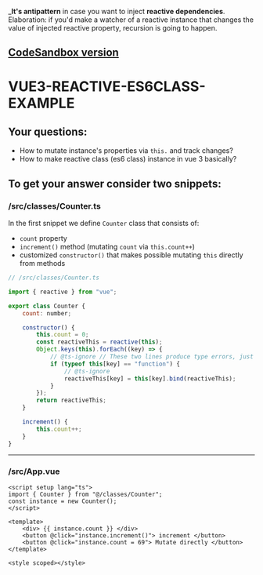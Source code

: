 ___It's antipattern__ in case you want to inject __reactive dependencies__. Elaboration: if you'd make a watcher of a reactive instance that changes the value of injected reactive property, recursion is going to happen.

## [CodeSandbox version](https://codesandbox.io/p/sandbox/vue3-reactive-es6class-example-forked-pksyx8?layout=%257B%2522sidebarPanel%2522%253A%2522EXPLORER%2522%252C%2522rootPanelGroup%2522%253A%257B%2522direction%2522%253A%2522horizontal%2522%252C%2522contentType%2522%253A%2522UNKNOWN%2522%252C%2522type%2522%253A%2522PANEL_GROUP%2522%252C%2522id%2522%253A%2522ROOT_LAYOUT%2522%252C%2522panels%2522%253A%255B%257B%2522type%2522%253A%2522PANEL_GROUP%2522%252C%2522contentType%2522%253A%2522UNKNOWN%2522%252C%2522direction%2522%253A%2522vertical%2522%252C%2522id%2522%253A%2522cls79m4s600062a66cgfzu6pv%2522%252C%2522sizes%2522%253A%255B77.64192125189462%252C22.358078748105385%255D%252C%2522panels%2522%253A%255B%257B%2522type%2522%253A%2522PANEL_GROUP%2522%252C%2522contentType%2522%253A%2522EDITOR%2522%252C%2522direction%2522%253A%2522horizontal%2522%252C%2522id%2522%253A%2522EDITOR%2522%252C%2522panels%2522%253A%255B%257B%2522type%2522%253A%2522PANEL%2522%252C%2522contentType%2522%253A%2522EDITOR%2522%252C%2522id%2522%253A%2522cls79m4s600022a668jta45g6%2522%257D%255D%257D%252C%257B%2522type%2522%253A%2522PANEL_GROUP%2522%252C%2522contentType%2522%253A%2522SHELLS%2522%252C%2522direction%2522%253A%2522horizontal%2522%252C%2522id%2522%253A%2522SHELLS%2522%252C%2522panels%2522%253A%255B%257B%2522type%2522%253A%2522PANEL%2522%252C%2522contentType%2522%253A%2522SHELLS%2522%252C%2522id%2522%253A%2522cls79m4s600032a66yq743zfo%2522%257D%255D%252C%2522sizes%2522%253A%255B100%255D%257D%255D%257D%252C%257B%2522type%2522%253A%2522PANEL_GROUP%2522%252C%2522contentType%2522%253A%2522DEVTOOLS%2522%252C%2522direction%2522%253A%2522vertical%2522%252C%2522id%2522%253A%2522DEVTOOLS%2522%252C%2522panels%2522%253A%255B%257B%2522type%2522%253A%2522PANEL%2522%252C%2522contentType%2522%253A%2522DEVTOOLS%2522%252C%2522id%2522%253A%2522cls79m4s600052a6665u1l96l%2522%257D%255D%252C%2522sizes%2522%253A%255B100%255D%257D%255D%252C%2522sizes%2522%253A%255B50%252C50%255D%257D%252C%2522tabbedPanels%2522%253A%257B%2522cls79m4s600022a668jta45g6%2522%253A%257B%2522tabs%2522%253A%255B%257B%2522id%2522%253A%2522cls79m4s600012a66h09ikoaz%2522%252C%2522mode%2522%253A%2522permanent%2522%252C%2522type%2522%253A%2522FILE%2522%252C%2522filepath%2522%253A%2522%252FREADME.md%2522%252C%2522state%2522%253A%2522IDLE%2522%257D%255D%252C%2522id%2522%253A%2522cls79m4s600022a668jta45g6%2522%252C%2522activeTabId%2522%253A%2522cls79m4s600012a66h09ikoaz%2522%257D%252C%2522cls79m4s600052a6665u1l96l%2522%253A%257B%2522id%2522%253A%2522cls79m4s600052a6665u1l96l%2522%252C%2522activeTabId%2522%253A%2522cls79vxsr000z2a66pfelafpx%2522%252C%2522tabs%2522%253A%255B%257B%2522type%2522%253A%2522UNASSIGNED_PORT%2522%252C%2522port%2522%253A0%252C%2522id%2522%253A%2522cls79vxsr000z2a66pfelafpx%2522%252C%2522mode%2522%253A%2522permanent%2522%252C%2522path%2522%253A%2522%252F%2522%257D%255D%257D%252C%2522cls79m4s600032a66yq743zfo%2522%253A%257B%2522tabs%2522%253A%255B%255D%252C%2522id%2522%253A%2522cls79m4s600032a66yq743zfo%2522%257D%257D%252C%2522showDevtools%2522%253Atrue%252C%2522showShells%2522%253Atrue%252C%2522showSidebar%2522%253Atrue%252C%2522sidebarPanelSize%2522%253A15%257D)

# VUE3-REACTIVE-ES6CLASS-EXAMPLE

## Your questions:

-   How to mutate instance's properties via `this.` and track changes?
-   How to make reactive class (es6 class) instance in vue 3 basically?

## To get your answer consider two snippets:

### /src/classes/Counter.ts

In the first snippet we define `Counter` class that consists of:

-   `count` property
-   `increment()` method (mutating `count` via `this.count++`)
-   customized `constructor()` that makes possible mutating `this` directly from methods

```js
// /src/classes/Counter.ts

import { reactive } from "vue";

export class Counter {
    count: number;

    constructor() {
        this.count = 0;
        const reactiveThis = reactive(this);
        Object.keys(this).forEach((key) => {
            // @ts-ignore // These two lines produce type errors, just ignore them
            if (typeof this[key] == "function") {
                // @ts-ignore
                reactiveThis[key] = this[key].bind(reactiveThis);
            }
        });
        return reactiveThis;
    }

    increment() {
        this.count++;
    }
}
```

---

### /src/App.vue

```vue
<script setup lang="ts">
import { Counter } from "@/classes/Counter";
const instance = new Counter();
</script>

<template>
    <div> {{ instance.count }} </div>
    <button @click="instance.increment()"> increment </button>
    <button @click="instance.count = 69"> Mutate directly </button>
</template>

<style scoped></style>
```
